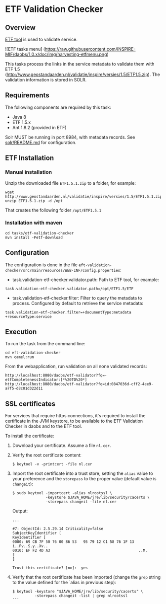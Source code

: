 # ETF Validation Checker

## Overview


[ETF tool](http://www.geostandaarden.nl/validatie/inspire/) is used to validate service.


![ETF tasks menu]
(https://raw.githubusercontent.com/INSPIRE-MIF/daobs/1.0.x/doc/img/harvesting-etfmenu.png)


This tasks process the links in the service metadata to validate them with ETF 1.5 (http://www.geostandaarden.nl/validatie/inspire/versies/1.5/ETF1.5.zip). The validation information is stored in SOLR.


## Requirements
The following components are required by this task:

* Java 8
* ETF 1.5.x
* Ant 1.8.2 (provided in ETF)


Solr MUST be running in port 8984, with metadata records. See [solr/README.md](../../solr/README.md) for configuration.

## ETF Installation

### Manual installation

Unzip the downloaded file `ETF1.5.1.zip` to a folder, for example:

```
wget http://www.geostandaarden.nl/validatie/inspire/versies/1.5/ETF1.5.1.zip
unzip ETF1.5.1.zip -d /opt
```
That creates the following folder `/opt/ETF1.5.1`

### Installation with maven

```
cd tasks/etf-validation-checker
mvn install -Petf-download
```


## Configuration
The configuration is done in the file `eft-validation-checker/src/main/resources/WEB-INF/config.properties`:

* task.validation-etf-checker.validator.path: Path to ETF tool, for example:

```
task.validation-etf-checker.validator.path=/opt/ETF1.5/ETF
```

* task.validation-etf-checker.filter: Filter to query the metadata to process. Configured by default to retrieve the service metadata:


```
task.validation-etf-checker.filter=+documentType:metadata +resourceType:service
```

## Execution

To run the task from the command line:

```
cd eft-validation-checker
mvn camel:run
```

From the webapplication, run validation on all none validated records:

```
http://localhost:8080/daobs/etf-validator?fq=-etfCompletenessIndicator:[*%20TO%20*]
http://localhost:8080/daobs/etf-validator?fq=id:0847036d-cff2-4ee9-a7f5-d8c01d322d11
```

## SSL certificates

For services that require https connections, it's required to install the certificate in the JVM keystore, to be 
available to the ETF Validation Checker in daobs and to the ETF tool.

To install the certificate:

1. Download your certificate. Assume a file `nl.cer`.

2. Verify the root certificate content:

    ```
    $ keytool -v -printcert -file nl.cer
    ```

3. Import the root certificate into a trust store, setting the `alias` value to your preference and the `storepass` 
to the proper value (default value is `changeit`):

    ```
    $ sudo keytool -importcert -alias nlrootssl \
                   -keystore $JAVA_HOME/jre/lib/security/cacerts \
                   -storepass changeit -file nl.cer
    ```
    
    Output:
    
    ```
    ...
    
    #7: ObjectId: 2.5.29.14 Criticality=false
    SubjectKeyIdentifier [
    KeyIdentifier [
    0000: 69 CB 7F 50 76 00 86 53   95 79 12 C1 58 76 1F 13  i..Pv..S.y..Xv..
    0010: EF F2 4D A3                                        ..M.
    ]
    ]

    Trust this certificate? [no]:  yes
    ```
    
4. Verify that the root certificate has been imported (change the `grep` string 
to the value defined for the `alias in previous step):

    ````
    $ keytool -keystore "$JAVA_HOME/jre/lib/security/cacerts" \
              -storepass changeit -list | grep nlrootssl
    ```
